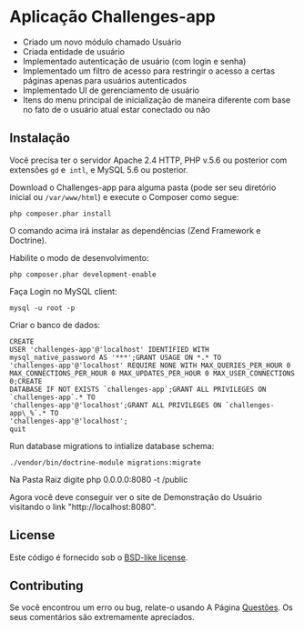 Aplicação Challenges-app 
==================================================

* Criado um novo módulo chamado Usuário
* Criada entidade de usuário
* Implementado autenticação de usuário (com login e senha)
* Implementado um filtro de acesso para restringir o acesso a certas páginas apenas para usuários autenticados
* Implementado UI de gerenciamento de usuário
* Itens do menu principal de inicialização de maneira diferente com base no fato de o usuário atual estar conectado ou não

## Instalação

Você precisa ter o servidor Apache 2.4 HTTP, PHP v.5.6 ou posterior com extensões `gd` e` intl`, e MySQL 5.6 ou posterior.

Download o Challenges-app para alguma pasta  (pode ser seu diretório inicial ou `/var/www/html`) e execute o Composer como segue:

```
php composer.phar install
```

O comando acima irá instalar as dependências (Zend Framework e Doctrine).

Habilite o modo de desenvolvimento:

```
php composer.phar development-enable
```

Faça Login no MySQL client:

```
mysql -u root -p
```

Criar o banco de dados:

```
CREATE
USER 'challenges-app'@'localhost' IDENTIFIED WITH mysql_native_password AS '***';GRANT USAGE ON *.* TO
'challenges-app'@'localhost' REQUIRE NONE WITH MAX_QUERIES_PER_HOUR 0 MAX_CONNECTIONS_PER_HOUR 0 MAX_UPDATES_PER_HOUR 0 MAX_USER_CONNECTIONS 0;CREATE
DATABASE IF NOT EXISTS `challenges-app`;GRANT ALL PRIVILEGES ON `challenges-app`.* TO
'challenges-app'@'localhost';GRANT ALL PRIVILEGES ON `challenges-app\_%`.* TO
'challenges-app'@'localhost';
quit
```

Run database migrations to intialize database schema:
```
./vendor/bin/doctrine-module migrations:migrate
```

Na Pasta Raiz digite php 0.0.0.0:8080 -t /public 

Agora você deve conseguir ver o site de Demonstração do Usuário visitando o link "http://localhost:8080".

## License

Este código é fornecido sob o [BSD-like license](https://en.wikipedia.org/wiki/BSD_licenses).

## Contributing

Se você encontrou um erro ou bug, relate-o usando
A Página [Questões](https://github.com/mssuper/challenges-app/issues). Os seus comentários são extremamente apreciados.
